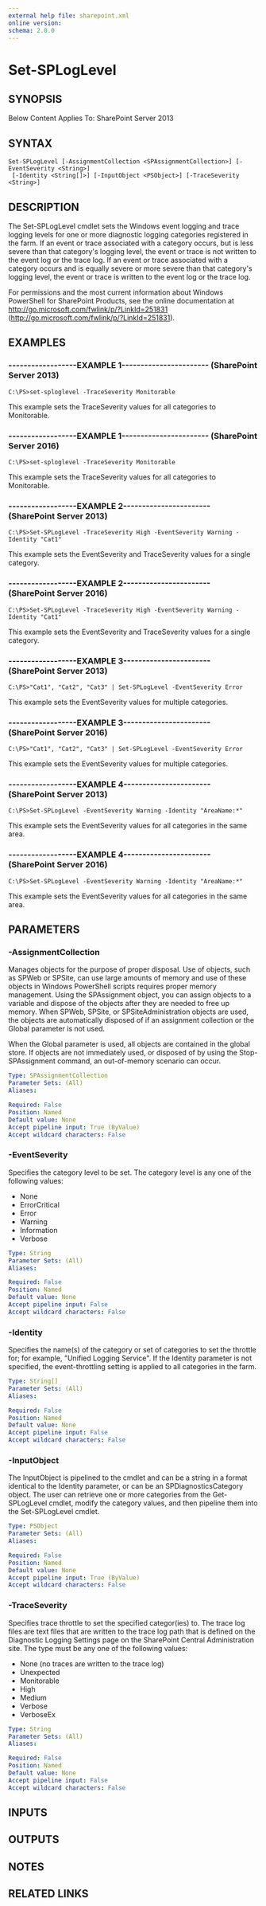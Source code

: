 ```yaml
---
external help file: sharepoint.xml
online version: 
schema: 2.0.0
---
```


# Set-SPLogLevel

## SYNOPSIS
Below Content Applies To: SharePoint Server 2013

## SYNTAX

```
Set-SPLogLevel [-AssignmentCollection <SPAssignmentCollection>] [-EventSeverity <String>]
 [-Identity <String[]>] [-InputObject <PSObject>] [-TraceSeverity <String>]
```

## DESCRIPTION
The Set-SPLogLevel cmdlet sets the Windows event logging and trace logging levels for one or more diagnostic logging categories registered in the farm.
If an event or trace associated with a category occurs, but is less severe than that category's logging level, the event or trace is not written to the event log or the trace log.
If an event or trace associated with a category occurs and is equally severe or more severe than that category's logging level, the event or trace is written to the event log or the trace log.

For permissions and the most current information about Windows PowerShell for SharePoint Products, see the online documentation at http://go.microsoft.com/fwlink/p/?LinkId=251831 (http://go.microsoft.com/fwlink/p/?LinkId=251831).

## EXAMPLES

### ------------------EXAMPLE 1----------------------- (SharePoint Server 2013)
```
C:\PS>set-sploglevel -TraceSeverity Monitorable
```

This example sets the TraceSeverity values for all categories to Monitorable.

### ------------------EXAMPLE 1----------------------- (SharePoint Server 2016)
```
C:\PS>set-sploglevel -TraceSeverity Monitorable
```

This example sets the TraceSeverity values for all categories to Monitorable.

### ------------------EXAMPLE 2----------------------- (SharePoint Server 2013)
```
C:\PS>Set-SPLogLevel -TraceSeverity High -EventSeverity Warning -Identity "Cat1"
```

This example sets the EventSeverity and TraceSeverity values for a single category.

### ------------------EXAMPLE 2----------------------- (SharePoint Server 2016)
```
C:\PS>Set-SPLogLevel -TraceSeverity High -EventSeverity Warning -Identity "Cat1"
```

This example sets the EventSeverity and TraceSeverity values for a single category.

### ------------------EXAMPLE 3----------------------- (SharePoint Server 2013)
```
C:\PS>"Cat1", "Cat2", "Cat3" | Set-SPLogLevel -EventSeverity Error
```

This example sets the EventSeverity values for multiple categories.

### ------------------EXAMPLE 3----------------------- (SharePoint Server 2016)
```
C:\PS>"Cat1", "Cat2", "Cat3" | Set-SPLogLevel -EventSeverity Error
```

This example sets the EventSeverity values for multiple categories.

### ------------------EXAMPLE 4----------------------- (SharePoint Server 2013)
```
C:\PS>Set-SPLogLevel -EventSeverity Warning -Identity "AreaName:*"
```

This example sets the EventSeverity values for all categories in the same area.

### ------------------EXAMPLE 4----------------------- (SharePoint Server 2016)
```
C:\PS>Set-SPLogLevel -EventSeverity Warning -Identity "AreaName:*"
```

This example sets the EventSeverity values for all categories in the same area.

## PARAMETERS

### -AssignmentCollection
Manages objects for the purpose of proper disposal.
Use of objects, such as SPWeb or SPSite, can use large amounts of memory and use of these objects in Windows PowerShell scripts requires proper memory management.
Using the SPAssignment object, you can assign objects to a variable and dispose of the objects after they are needed to free up memory.
When SPWeb, SPSite, or SPSiteAdministration objects are used, the objects are automatically disposed of if an assignment collection or the Global parameter is not used.

When the Global parameter is used, all objects are contained in the global store.
If objects are not immediately used, or disposed of by using the Stop-SPAssignment command, an out-of-memory scenario can occur.

```yaml
Type: SPAssignmentCollection
Parameter Sets: (All)
Aliases: 

Required: False
Position: Named
Default value: None
Accept pipeline input: True (ByValue)
Accept wildcard characters: False
```

### -EventSeverity
Specifies the category level to be set.
The category level is any one of the following values:

- None
- ErrorCritical
- Error
- Warning
- Information
- Verbose

```yaml
Type: String
Parameter Sets: (All)
Aliases: 

Required: False
Position: Named
Default value: None
Accept pipeline input: False
Accept wildcard characters: False
```

### -Identity
Specifies the name(s) of the category or set of categories to set the throttle for; for example, "Unified Logging Service".
If the Identity parameter is not specified, the event-throttling setting is applied to all categories in the farm.

```yaml
Type: String[]
Parameter Sets: (All)
Aliases: 

Required: False
Position: Named
Default value: None
Accept pipeline input: False
Accept wildcard characters: False
```

### -InputObject
The InputObject is pipelined to the cmdlet and can be a string in a format identical to the Identity parameter, or can be an SPDiagnosticsCategory object.
The user can retrieve one or more categories from the Get-SPLogLevel cmdlet, modify the category values, and then pipeline them into the Set-SPLogLevel cmdlet.

```yaml
Type: PSObject
Parameter Sets: (All)
Aliases: 

Required: False
Position: Named
Default value: None
Accept pipeline input: True (ByValue)
Accept wildcard characters: False
```

### -TraceSeverity
Specifies trace throttle to set the specified categor(ies) to.
The trace log files are text files that are written to the trace log path that is defined on the Diagnostic Logging Settings page on the SharePoint Central Administration site.
The type must be any one of the following values:

- None (no traces are written to the trace log)
- Unexpected
- Monitorable
- High
- Medium
- Verbose
- VerboseEx

```yaml
Type: String
Parameter Sets: (All)
Aliases: 

Required: False
Position: Named
Default value: None
Accept pipeline input: False
Accept wildcard characters: False
```

## INPUTS

## OUTPUTS

## NOTES

## RELATED LINKS

